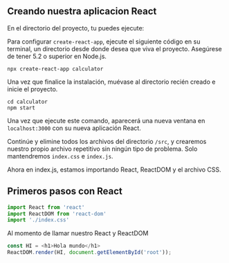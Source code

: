 
## Creando nuestra aplicacion React 

En el directorio del proyecto, tu puedes ejecute:

Para configurar `create-react-app`, ejecute el siguiente código en su terminal, un directorio desde donde desea que viva el proyecto. Asegúrese de tener 5.2 o superior en Node.js.

```
npx create-react-app calculator
```
Una vez que finalice la instalación, muévase al directorio recién creado e inicie el proyecto.
```
cd calculator
npm start
```    
Una vez que ejecute este comando, aparecerá una nueva ventana en `localhost:3000` con su nueva aplicación React.

Continúe y elimine todos los archivos del directorio `/src`, y crearemos nuestro propio archivo repetitivo sin ningún tipo de problema. Solo mantendremos `index.css` e `index.js`.

Ahora en index.js, estamos importando React, ReactDOM y el archivo CSS.

## Primeros pasos con React

```javascript
import React from 'react'
import ReactDOM from 'react-dom'
import './index.css'
``` 
Al momento de llamar nuestro React y ReactDOM 
```javascript
const HI = <h1>Hola mundo</h1>
ReactDOM.render(HI, document.getElementById('root'));
``` 